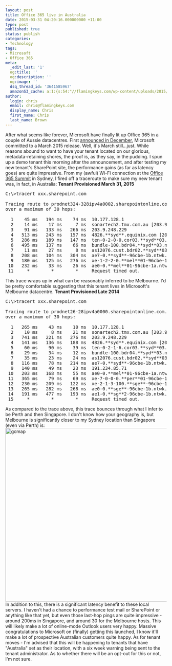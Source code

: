 ```yaml
---
layout: post
title: Office 365 live in Australia
date: 2015-03-31 04:20:16.000000000 +11:00
type: post
published: true
status: publish
categories:
- Technology
tags:
- Microsoft
- Office 365
meta:
  _edit_last: '1'
  og:title: ''
  og:description: ''
  og:image: ''
  dsq_thread_id: '3641585967'
  amazonS3_cache: a:1:{s:54:"//flamingkeys.com/wp-content/uploads/2015/03/gcmap.gif";i:922;}
author:
  login: chris
  email: chris@flamingkeys.com
  display_name: Chris
  first_name: Chris
  last_name: Brown
---
```

After what seems like forever, Microsoft have finally lit up Office 365 in a couple of Aussie datacentres. First <a href="http://news.microsoft.com/en-au/2014/12/08/locallyhostedo365andcrm/" title="Microsoft to offer Office 365 and Dynamics CRM from Australian datacentres" target="_blank">announced in December</a>, Microsoft committed to a March 2015 release. Well, it's March still&hellip;just. 
While reasons abound to want to have your tenant located on our glorious, metadata-retaining shores, the proof is, as they say, in the pudding. I spun up a demo tenant this morning after the announcement, and after testing my new tenant's SharePoint site, the performance gains (as far as latency goes) are quite impressive. From my (awful) Wi-Fi connection at the <a href="http://summit.office.com/" title="Office 365 Summit" target="_blank">Office 365 Summit</a> in Sydney, I fired off a traceroute to make sure my new tenant was, in fact, in Australia:
**Tenant Provisioned March 31, 2015**
<pre>C:\>tracert xxx.sharepoint.com

Tracing route to prodnet324-328ipv4a0002.sharepointonline.com.akadns.net [104.146.164.27]
over a maximum of 30 hops:

  1    45 ms   194 ms    74 ms  10.177.128.1
  2    14 ms    17 ms     7 ms  sonartech2.tmx.com.au [203.9.152.1]
  3    91 ms   133 ms   266 ms  203.9.248.229
  4   513 ms   243 ms   157 ms  4826.**syd**.equinix.com [202.167.228.74]
  5   286 ms   189 ms   147 ms  ten-0-2-0-0.cor03.**syd**03.nsw.VOCUS.net.au [114.31.192.42]
  6   495 ms   137 ms    66 ms  bundle-100.bdr04.**syd**03.nsw.VOCUS.net.au [114.31.192.45]
  7    11 ms    27 ms     8 ms  as12076.cust.bdr02.**syd**03.nsw.VOCUS.net.au [114.31.200.14]
  8   208 ms   104 ms   304 ms  ae7-0.**syd**-96cbe-1b.ntwk.msn.net [191.234.84.171]
  9   180 ms   125 ms   276 ms  xe-1-2-2-0.**mel**01-96cbe-1b.ntwk.msn.net [191.234.81.59]
 10   232 ms    33 ms    26 ms  ae0-0.**mel**01-96cbe-1a.ntwk.msn.net [191.234.80.56]
 11     *        *        *     Request timed out.</pre>
This trace wraps up in what can be reasonably inferred to be Melbourne. I'd be pretty comfortable suggesting that this tenant lives in Microsoft's Melbourne datacentre.
**Tenant Provisioned Late 2014**
<pre>C:\>tracert xxx.sharepoint.com

Tracing route to prodnet26-28ipv4a0000.sharepointonline.com.akadns.net [191.234.222.41]
over a maximum of 30 hops:

  1   265 ms    43 ms    10 ms  10.177.128.1
  2    10 ms     8 ms    21 ms  sonartech2.tmx.com.au [203.9.152.1]
  3   741 ms   221 ms   276 ms  203.9.248.229
  4   141 ms   136 ms   188 ms  4826.**syd**.equinix.com [202.167.228.74]
  5    60 ms    90 ms    39 ms  ten-0-2-1-6.cor03.**syd**03.nsw.VOCUS.net.au [114.31.192.52]
  6    29 ms    34 ms    12 ms  bundle-100.bdr04.**syd**03.nsw.VOCUS.net.au [114.31.192.45]
  7    35 ms    23 ms    24 ms  as12076.cust.bdr02.**syd**03.nsw.VOCUS.net.au [114.31.200.14]
  8   116 ms    78 ms   214 ms  ae7-0.**syd**-96cbe-1b.ntwk.msn.net [191.234.84.171]
  9   140 ms    49 ms    23 ms  191.234.85.71
 10   203 ms   168 ms    55 ms  ae0-0.**mel**01-96cbe-1a.ntwk.msn.net [191.234.80.56]
 11   365 ms    79 ms    69 ms  xe-7-0-0-0.**per**01-96cbe-1a.ntwk.msn.net [191.234.81.30]
 12   230 ms   209 ms   122 ms  xe-2-1-3-100.**sge**-96cbe-1a.ntwk.msn.net [191.234.82.189]
 13   265 ms   282 ms   268 ms  ae0-0.**sge**-96cbe-1b.ntwk.msn.net [207.46.38.76]
 14   191 ms   477 ms   193 ms  ae1-0.**sg**2-96cbe-1b.ntwk.msn.net [191.234.80.147]
 15     *        *        *     Request timed out.</pre>
As compared to the trace above, this trace bounces through what I infer to be Perth and then Singapore. I don't know how your geography is, but Melbourne is significantly closer to my Sydney location than Singapore (even via Perth) is:
<img src="{{ site.baseurl }}/assets/gcmap.gif" alt="gcmap" width="540" height="540" class="aligncenter size-full wp-image-922" />
In addition to this, there is a significant latency benefit to these local servers. I haven't had a chance to performance test mail or SharePoint or anything like that yet, but even those last-hop pings are quite impressive - around 200ms in Singapore, and around 30 for the Melbourne hosts. This will likely make a lot of online-mode Outlook users very happy. Massive congratulations to Microsoft on (finally) getting this launched, I know it'll make a lot of prospective Australian customers quite happy. As for tenant moves - I'm advised that this will be happening to tenants that have "Australia" set as their location, with a six week warning being sent to the tenant administrator. As to whether there will be an opt-out for this or not, I'm not sure.
